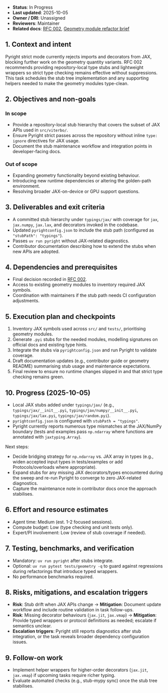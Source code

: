 - **Status**: In Progress
- **Last updated**: 2025-10-05
- **Owner / DRI**: Unassigned
- **Reviewers**: Maintainer
- **Related docs**: [RFC 002](../../rfc/002-jax-pyright-typing-options.md),
  [Geometry module refactor brief](../completed/2025-10-04-geometry-module-refactor.md)

## 1. Context and intent

Pyright strict mode currently rejects imports and decorators from JAX, blocking further work on the
geometry quantity variants. RFC 002 recommends providing repository-local type stubs and lightweight
wrappers so strict type checking remains effective without suppressions. This task schedules the
stub tree implementation and any supporting helpers needed to make the geometry modules type-clean.

## 2. Objectives and non-goals

### In scope

- Provide a repository-local stub hierarchy that covers the subset of JAX APIs used in
  `src/viterbo/`.
- Ensure Pyright strict passes across the repository without inline `type: ignore` directives for
  JAX usage.
- Document the stub maintenance workflow and integration points in developer-facing docs.

### Out of scope

- Expanding geometry functionality beyond existing behaviour.
- Introducing new runtime dependencies or altering the golden-path environment.
- Resolving broader JAX-on-device or GPU support questions.

## 3. Deliverables and exit criteria

- A committed stub hierarchy under `typings/jax/` with coverage for `jax`, `jax.numpy`, `jax.lax`,
  and decorators invoked in the codebase.
- Updated `pyrightconfig.json` to include the stub path (configured as `"stubPath": "typings"`).
- Passes `uv run pyright` without JAX-related diagnostics.
- Contributor documentation describing how to extend the stubs when new APIs are adopted.

## 4. Dependencies and prerequisites

- Final decision recorded in [RFC 002](../../rfc/002-jax-pyright-typing-options.md).
- Access to existing geometry modules to inventory required JAX symbols.
- Coordination with maintainers if the stub path needs CI configuration adjustments.

## 5. Execution plan and checkpoints

1. Inventory JAX symbols used across `src/` and `tests/`, prioritising geometry modules.
1. Generate `.pyi` stubs for the needed modules, modelling signatures on official docs and existing
   type hints.
1. Integrate the stubs via `pyrightconfig.json` and run Pyright to validate coverage.
1. Draft documentation updates (e.g., contributor guide or geometry README) summarising stub usage
   and maintenance expectations.
1. Final review to ensure no runtime changes slipped in and that strict type checking remains green.

## 10. Progress (2025-10-05)

- Local JAX stubs added under `typings/jax/` (e.g., `typings/jax/__init__.pyi`,
  `typings/jax/numpy/__init__.pyi`, `typings/jax/lax.pyi`, `typings/jax/random.pyi`).
- `pyrightconfig.json` is configured with `stubPath = "typings"`.
- Pyright currently reports numerous type mismatches at the JAX/NumPy boundary (tests and examples
  pass `np.ndarray` where functions are annotated with `jaxtyping.Array`).

Next steps:

- Decide bridging strategy for `np.ndarray` vs. JAX array in types (e.g., widen accepted input types
  in tests/examples or add Protocols/overloads where appropriate).
- Expand stubs for any missing JAX decorators/types encountered during the sweep and re-run Pyright
  to converge to zero JAX-related diagnostics.
- Capture the maintenance note in contributor docs once the approach stabilises.

## 6. Effort and resource estimates

- Agent time: Medium (est. 1-2 focused sessions).
- Compute budget: Low (type checking and unit tests only).
- Expert/PI involvement: Low (review of stub coverage if needed).

## 7. Testing, benchmarks, and verification

- Mandatory: `uv run pyright` after stubs integrate.
- Optional: `uv run pytest tests/geometry -q` to guard against regressions during refactorings that
  introduce typed wrappers.
- No performance benchmarks required.

## 8. Risks, mitigations, and escalation triggers

- **Risk**: Stub drift when JAX APIs change → **Mitigation**: Document update workflow and include
  routine validation in task follow-ups.
- **Risk**: Missing decorator behaviours (`jax.jit`, `jax.vmap`) → **Mitigation**: Provide typed
  wrappers or protocol definitions as needed; escalate if semantics unclear.
- **Escalation triggers**: Pyright still reports diagnostics after stub integration, or the task
  reveals broader dependency configuration issues.

## 9. Follow-on work

- Implement helper wrappers for higher-order decorators (`jax.jit`, `jax.vmap`) if upcoming tasks
  require richer typing.
- Evaluate automated checks (e.g., stub-mypy sync) once the stub tree stabilises.
